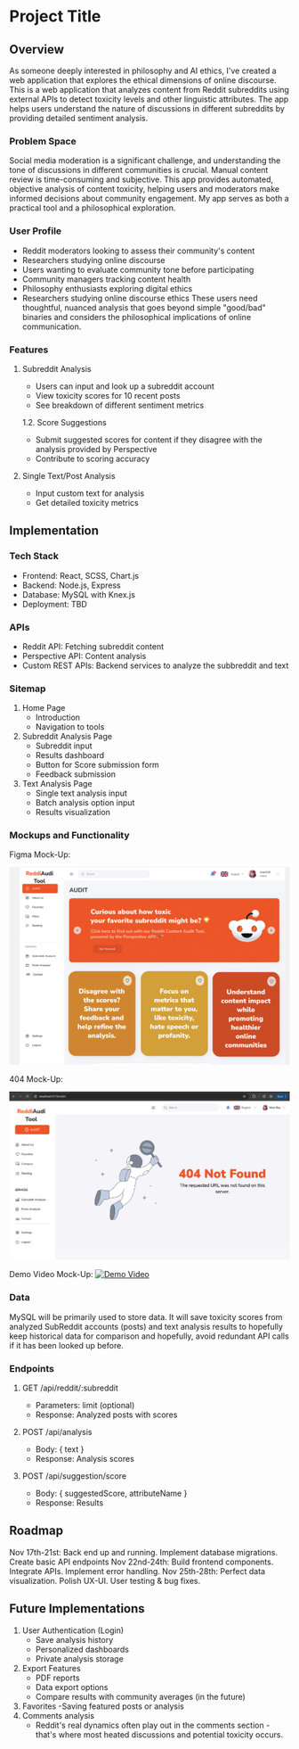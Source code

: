 # Project Title

## Overview

As someone deeply interested in philosophy and AI ethics, I've created a web application that explores the ethical dimensions of online discourse. This is a web application that analyzes content from Reddit subreddits using external APIs to detect toxicity levels and other linguistic attributes. The app helps users understand the nature of discussions in different subreddits by providing detailed sentiment analysis.

### Problem Space

Social media moderation is a significant challenge, and understanding the tone of discussions in different communities is crucial. Manual content review is time-consuming and subjective. This app provides automated, objective analysis of content toxicity, helping users and moderators make informed decisions about community engagement. My app serves as both a practical tool and a philosophical exploration.

### User Profile

- Reddit moderators looking to assess their community's content
- Researchers studying online discourse
- Users wanting to evaluate community tone before participating
- Community managers tracking content health
- Philosophy enthusiasts exploring digital ethics
- Researchers studying online discourse ethics
These users need thoughtful, nuanced analysis that goes beyond simple "good/bad" binaries and considers the philosophical implications of online communication.

### Features

1. Subreddit Analysis
   - Users can input and look up a subreddit account
   - View toxicity scores for 10 recent posts
   - See breakdown of different sentiment metrics 

   1.2. Score Suggestions
   - Submit suggested scores for content if they disagree with the analysis provided by Perspective
   - Contribute to scoring accuracy

2. Single Text/Post Analysis
   - Input custom text for analysis
   - Get detailed toxicity metrics



## Implementation

### Tech Stack

- Frontend: React, SCSS, Chart.js
- Backend: Node.js, Express
- Database: MySQL with Knex.js
- Deployment: TBD

### APIs

- Reddit API: Fetching subreddit content
- Perspective API: Content analysis
- Custom REST APIs: Backend services to analyze the subbreddit and text

### Sitemap

1. Home Page
   - Introduction
   - Navigation to tools
2. Subreddit Analysis Page
   - Subreddit input
   - Results dashboard
   - Button for Score submission form
   - Feedback submission
3. Text Analysis Page
   - Single text analysis input
   - Batch analysis option input
   - Results visualization

### Mockups and Functionality 

Figma Mock-Up:

![MockUp Image](/src/assets/Images/mockup.png?raw=true "Mock Up Image")

404 Mock-Up:

![404 Image](/src/assets/Images/404.png?raw=true "404 Image")

Demo Video Mock-Up: 
[![Demo Video](http://img.youtube.com/vi/aAR5YsxWeY4/0.jpg)](https://youtu.be/aAR5YsxWeY4)

### Data

MySQL will be primarily used to store data. It will save toxicity scores from analyzed SubReddit accounts (posts) and text analysis results to hopefully keep historical data for comparison and hopefully, avoid redundant API calls if it has been looked up before.

### Endpoints

1. GET /api/reddit/:subreddit
   - Parameters: limit (optional)
   - Response: Analyzed posts with scores

2. POST /api/analysis
   - Body: { text }
   - Response: Analysis scores

3. POST /api/suggestion/score
   - Body: { suggestedScore, attributeName }
   - Response:  Results

## Roadmap

Nov 17th-21st: Back end up and running. Implement database migrations. Create basic API endpoints
Nov 22nd-24th: Build frontend components. Integrate APIs. Implement error handling.
Nov 25th-28th: Perfect data visualization. Polish UX-UI. User testing & bug fixes. 


## Future Implementations
1. User Authentication (Login)
   - Save analysis history
   - Personalized dashboards
   - Private analysis storage
2. Export Features
   - PDF reports
   - Data export options
   - Compare results with community averages (in the future)
3. Favorites
   -Saving featured posts or analysis
4. Comments analysis
   - Reddit's real dynamics often play out in the comments section - that's where most heated discussions and potential toxicity occurs.
